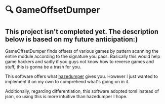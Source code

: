 # :mag: GameOffsetDumper

## This project isn't completed yet. The description below is based on my future anticipation:)

GameOffsetDumper finds offsets of various games by pattern scanning the entire module according to the signature you pass.
Basically this would help game hackers and sadly if you guys not know how to reverse games and stuff, this is gonna be a trash for you.

This software offers what [hazedumper](https://github.com/frk1/hazedumper-rs) gives you.
However I just wanted to implement it on my own to comprehend what's going on in it.

Additionally, regarding differentiation, this software adopted toml instead of json, so using this is more intuitive than hazedumper I hope.
